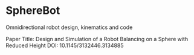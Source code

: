 # SphereBot
Omnidirectional robot design, kinematics and code

Paper Title: Design and Simulation of a Robot Balancing on a Sphere with Reduced Height
DOI: 10.1145/3132446.3134885
